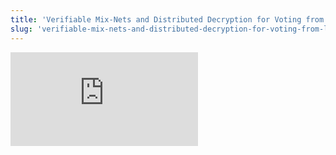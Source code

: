 ```yaml
---
title: 'Verifiable Mix-Nets and Distributed Decryption for Voting from Lattice-Based Assumptions'
slug: 'verifiable-mix-nets-and-distributed-decryption-for-voting-from-lattice-based-assumptions'
---
```


![](https://static.meri.garden/24c1abb8265778a715b8422d5818ec52.pdf)